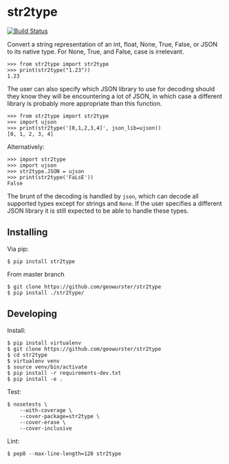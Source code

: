 str2type
========

[![Build Status](https://travis-ci.org/geowurster/str2type.svg?branch=master)](https://travis-ci.org/geowurster/str2type)

Convert a string representation of an int, float, None, True, False, or JSON
to its native type.  For None, True, and False, case is irrelevant.

    >>> from str2type import str2type
    >>> print(str2type("1.23"))
    1.23

The user can also specify which JSON library to use for decoding should
they know they will be encountering a lot of JSON, in which case a different
library is probably more appropriate than this function.

    >>> from str2type import str2type
    >>> import ujson
    >>> print(str2type('[0,1,2,3,4]', json_lib=ujson))
    [0, 1, 2, 3, 4]

Alternatively:

    >>> import str2type
    >>> import ujson
    >>> str2type.JSON = ujson
    >>> print(str2type('FaLsE'))
    False

The brunt of the decoding is handled by `json`, which can decode all supported
types except for strings and `None`.  If the user specifies a different JSON
library it is still expected to be able to handle these types.


Installing
----------

Via pip:

    $ pip install str2type

From master branch
    
    $ git clone https://github.com/geowurster/str2type
    $ pip install ./str2type/


Developing
----------

Install:

    $ pip install virtualenv
    $ git clone https://github.com/geowurster/str2type
    $ cd str2type
    $ virtualenv venv
    $ source venv/bin/activate
    $ pip install -r requirements-dev.txt
    $ pip install -e .

Test:
    
    $ nosetests \
        --with-coverage \
        --cover-package=str2type \
        --cover-erase \
        --cover-inclusive

Lint:

    $ pep8 --max-line-length=120 str2type
